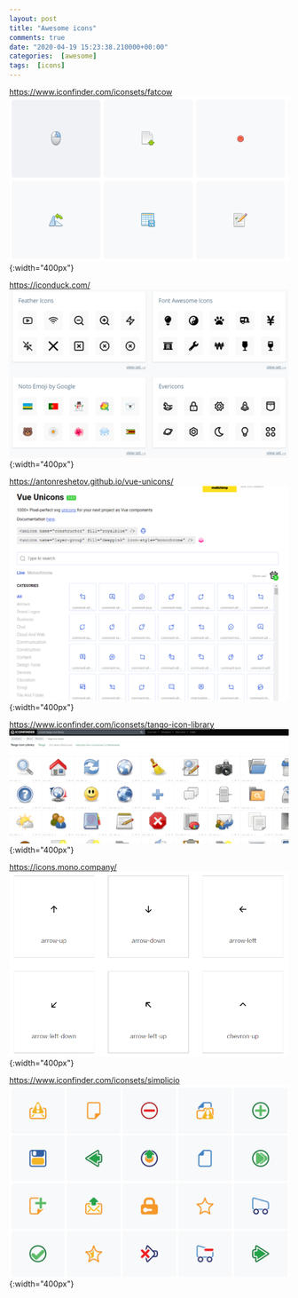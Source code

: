 ```yaml
---
layout: post
title: "Awesome icons"
comments: true
date: "2020-04-19 15:23:38.210000+00:00"
categories:  [awesome]
tags:  [icons]
---
```




https://www.iconfinder.com/iconsets/fatcow
![](/assets/img/jaJ55G5e5_b5ba2870355532bdd726aab97f949721.png){:width="400px"}

https://iconduck.com/
![](/assets/img/jaJ55G5e5_4797afc9c53c638925018e64a6e0b00c.png){:width="400px"}

https://antonreshetov.github.io/vue-unicons/
![](/assets/img/jaJ55G5e5_36c0c9d75bae183cd1c25123306a853d.png){:width="400px"}

https://www.iconfinder.com/iconsets/tango-icon-library
![](/assets/img/jaJ55G5e5_e60f778aeaebd111ca88404cfb619e7c.png){:width="400px"}

https://icons.mono.company/
![](/assets/img/jaJ55G5e5_24435049fd469e5a94df27221c2beb35.png){:width="400px"}

https://www.iconfinder.com/iconsets/simplicio
![](/assets/img/jaJ55G5e5_ad874ac1458e8335f4a63d32ab633419.png){:width="400px"}



